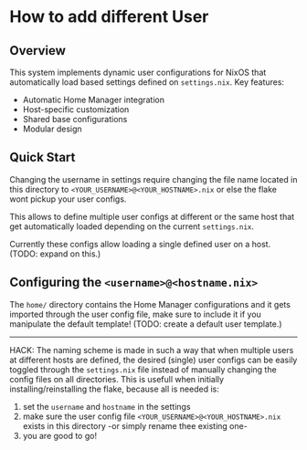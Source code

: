 # How to add different User

## Overview

This system implements dynamic user configurations for NixOS that automatically load based settings defined on `settings.nix`. Key features:

- Automatic Home Manager integration
- Host-specific customization
- Shared base configurations
- Modular design

## Quick Start

Changing the username in settings require changing the file name located in this directory to `<YOUR_USERNAME>@<YOUR_HOSTNAME>.nix` or else the flake wont pickup your user configs.

This allows to define multiple user configs at different or the same host that get automatically loaded depending on the current `settings.nix`.

Currently these configs allow loading a single defined user on a host. (TODO: expand on this.)

## Configuring the `<username>@<hostname.nix>`

The `home/` directory contains the Home Manager configurations and it gets imported through the user config file, make sure to include it if you manipulate the default template! (TODO: create a default user template.)

---
HACK: The naming scheme is made in such a way that when multiple users at different hosts are defined, the desired (single) user configs can be easily toggled through the `settings.nix` file instead of manually changing the config files on all directories. This is usefull when initially installing/reinstalling the flake, because all is needed is:
1. set the `username` and `hostname` in the settings
2. make sure the user config file `<YOUR_USERNAME>@<YOUR_HOSTNAME>.nix` exists in this directory -or simply rename thee existing one-
3. you are good to go!